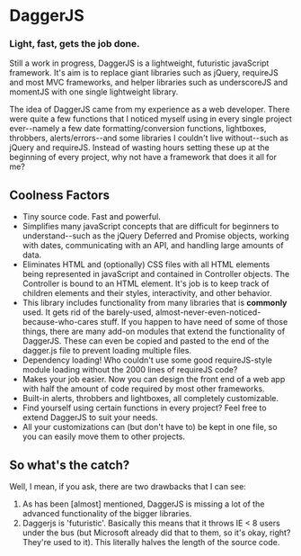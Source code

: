 # DaggerJS
<h3>Light, fast, gets the job done.</h3>
<p>Still a work in progress, DaggerJS is a lightweight, futuristic javaScript framework.  It's aim is to replace giant libraries such as jQuery, requireJS and most MVC frameworks, and helper libraries such as underscoreJS and momentJS with one single lightweight library.</p>
<p>The idea of DaggerJS came from my experience as a web developer.  There were quite a few functions that I noticed myself using in every single project ever--namely a few date formatting/conversion functions, lightboxes, throbbers, alerts/errors--and some libraries I couldn't live without--such as jQuery and requireJS.  Instead of wasting hours setting these up at the beginning of every project, why not have a framework that does it all for me?</p>
<h2>Coolness Factors</h2>
<ul>
	<li>Tiny source code.  Fast and powerful.</li>
	<li>Simplifies many javaScript concepts that are difficult for beginners to understand--such as the jQuery Deferred and Promise objects, working with dates, communicating with an API, and handling large amounts of data.</li>
	<li>Eliminates HTML and (optionally) CSS files with all HTML elements being represented in javaScript and contained in Controller objects.  The Controller is bound to an HTML element.  It's job is to keep track of children elements and their styles, interactivity, and other behavior.</li>
	<li>This library includes functionality from many libraries that is <strong>commonly</strong> used.  It gets rid of the barely-used, almost-never-even-noticed-because-who-cares stuff.  If you happen to have need of some of those things, there are many add-on modules that extend the functionality of DaggerJS.  These can even be copied and pasted to the end of the dagger.js file to prevent loading multiple files.</li>
	<li>Dependency loading!  Who couldn't use some good requireJS-style module loading without the 2000 lines of requireJS code?</li>
	<li>Makes your job easier.  Now you can design the front end of a web app with half the amount of code required by most other frameworks.</li>
	<li>Built-in alerts, throbbers and lightboxes, all completely customizable.</li>
	<li>Find yourself using certain functions in every project?  Feel free to extend DaggerJS to suit your needs.</li>
	<li>All your customizations can (but don't have to) be kept in one file, so you can easily move them to other projects.</li>
</ul>
<h2>So what's the catch?</h2>
<p>Well, I mean, if you ask, there are two drawbacks that I can see:</p>
<ol>
	<li>As has been [almost] mentioned, DaggerJS is missing a lot of the advanced functionality of the bigger libraries.</li>
	<li>Daggerjs is 'futuristic'.  Basically this means that it throws IE < 8 users under the bus (but Microsoft already did that to them, so it's okay, right?  They're used to it).  This literally halves the length of the source code.</li>
</ol>
